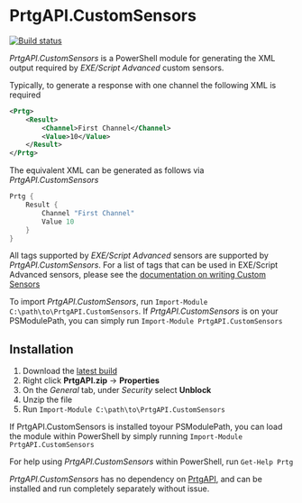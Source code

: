 # PrtgAPI.CustomSensors

[![Build status](https://img.shields.io/appveyor/ci/lordmilko/prtgapi-customsensors.svg)](https://ci.appveyor.com/project/lordmilko/prtgapi-customsensors)

*PrtgAPI.CustomSensors* is a PowerShell module for generating the XML output required by *EXE/Script Advanced* custom sensors.

Typically, to generate a response with one channel the following XML is required

```xml
<Prtg>
    <Result>
        <Channel>First Channel</Channel>
        <Value>10</Value>
    </Result>
</Prtg>
```
The equivalent XML can be generated as follows via *PrtgAPI.CustomSensors*
```powershell
Prtg {
    Result {
        Channel "First Channel"
        Value 10
    }
}
```

All tags supported by *EXE/Script Advanced* sensors are supported by *PrtgAPI.CustomSensors*. For a list of tags that can be used in EXE/Script Advanced sensors, please see the [documentation on writing Custom Sensors](https://prtg.paessler.com/api.htm?tabid=7)

To import *PrtgAPI.CustomSensors*, run `Import-Module C:\path\to\PrtgAPI.CustomSensors`. If *PrtgAPI.CustomSensors* is on your PSModulePath, you can simply run `Import-Module PrtgAPI.CustomSensors`

## Installation

1. Download the [latest build](https://ci.appveyor.com/api/projects/lordmilko/prtgapi-customsensors/artifacts/PrtgAPI.CustomSensors.zip)
2. Right click **PrtgAPI.zip** -> **Properties**
3. On the *General* tab, under *Security* select **Unblock**
4. Unzip the file
5. Run `Import-Module C:\path\to\PrtgAPI.CustomSensors`

If PrtgAPI.CustomSensors is installed toyour PSModulePath, you can load the module within PowerShell by simply running `Import-Module PrtgAPI.CustomSensors`

For help using *PrtgAPI.CustomSensors* within PowerShell, run `Get-Help Prtg`

*PrtgAPI.CustomSensors* has no dependency on [PrtgAPI](https://github.com/lordmilko/PrtgAPI), and can be installed and run completely separately without issue.


